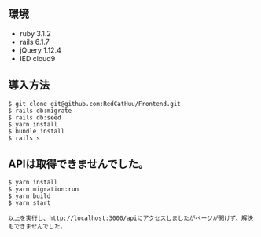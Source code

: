 ## 環境
* ruby 3.1.2
* rails 6.1.7
* jQuery 1.12.4
* IED cloud9

## 導入方法
```
$ git clone git@github.com:RedCatHuu/Frontend.git
$ rails db:migrate
$ rails db:seed
$ yarn install
$ bundle install
$ rails s
```

## APIは取得できませんでした。
```
$ yarn install
$ yarn migration:run
$ yarn build
$ yarn start

以上を実行し、http://localhost:3000/apiにアクセスしましたがページが開けず、解決もできませんでした。
```
